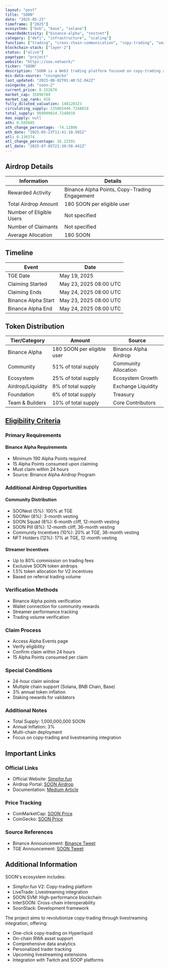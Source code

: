 ```yaml
---
layout: "post"
title: "SOON"
date: "2025-05-23"
timeframe: ["2025"]
ecosystem: ["bnb", "base", "solana"]
rewardedActivity: ["binance-alpha", "testnet"]
category: ["defi", "infrastructure", "scaling"]
function: ["trading", "cross-chain-communication", "copy-trading", "smart-contract-platform"]
blockchain-stack: ["layer-2"]
status: ["alive"]
pagetype: "project"
website: "https://soo.network/"
ticker: "SOON"
description: "SOON is a Web3 trading platform focused on copy-trading and livestreaming integration, featuring the $SOON token as the core utility token for governance, staking, and ecosystem incentives across Solana, BNB Chain, and Base networks."
mis-data-source: "coingecko"
last_updated: "2025-08-02T01:40:52.042Z"
coingecko_id: "soon-2"
current_price: 0.152678
market_cap: 35896789
market_cap_rank: 918
fully_diluted_valuation: 148128323
circulating_supply: 235065446.7248018
total_supply: 969999024.7248018
max_supply: null
ath: 0.585685
ath_change_percentage: -74.12806
ath_date: "2025-05-23T11:41:10.595Z"
atl: 0.130374
atl_change_percentage: 16.22591
atl_date: "2025-07-05T21:30:50.442Z"
---
```


## Airdrop Details

| Information              | Details                                          |
| ------------------------ | ------------------------------------------------ |
| Rewarded Activity        | Binance Alpha Points, Copy-Trading Engagement    |
| Total Airdrop Amount     | 180 SOON per eligible user                       |
| Number of Eligible Users | Not specified                                    |
| Number of Claimants      | Not specified                                    |
| Average Allocation       | 180 SOON                                         |

## Timeline

| Event               | Date                   |
| ------------------- | ---------------------- |
| TGE Date           | May 19, 2025           |
| Claiming Started    | May 23, 2025 08:00 UTC |
| Claiming Ends       | May 24, 2025 08:00 UTC |
| Binance Alpha Start | May 23, 2025 08:00 UTC |
| Binance Alpha End   | May 24, 2025 08:00 UTC |

## Token Distribution

| Tier/Category    | Amount                         | Source                |
| ---------------- | ------------------------------ | --------------------- |
| Binance Alpha    | 180 SOON per eligible user     | Binance Alpha Airdrop |
| Community        | 51% of total supply            | Community Allocation  |
| Ecosystem        | 25% of total supply            | Ecosystem Growth      |
| Airdrop/Liquidity| 8% of total supply             | Exchange Liquidity    |
| Foundation       | 6% of total supply             | Treasury              |
| Team & Builders  | 10% of total supply            | Core Contributors     |

## [Eligibility Criteria](https://x.com/binance/status/1925824065018741001)

### Primary Requirements

#### Binance Alpha Requirements
- Minimum 190 Alpha Points required
- 15 Alpha Points consumed upon claiming
- Must claim within 24 hours
- Source: Binance Alpha Airdrop Program

### Additional Airdrop Opportunities

#### Community Distribution
- SOONest (5%): 100% at TGE
- SOONer (8%): 3-month vesting
- SOON Squad (8%): 6-month cliff, 12-month vesting
- SOON Pill (8%): 12-month cliff, 36-month vesting
- Community Incentives (10%): 20% at TGE, 36-month vesting
- NFT Holders (12%): 17% at TGE, 12-month vesting

#### Streamer Incentives
- Up to 80% commission on trading fees
- Exclusive SOON token airdrops
- 1.5% token allocation for V2 incentives
- Based on referral trading volume

### Verification Methods
- Binance Alpha points verification
- Wallet connection for community rewards
- Streamer performance tracking
- Trading volume verification

### Claim Process
- Access Alpha Events page
- Verify eligibility
- Confirm claim within 24 hours
- 15 Alpha Points consumed per claim

### Special Conditions
- 24-hour claim window
- Multiple chain support (Solana, BNB Chain, Base)
- 3% annual token inflation
- Staking rewards for validators

### Additional Notes
- Total Supply: 1,000,000,000 SOON
- Annual Inflation: 3%
- Multi-chain deployment
- Focus on copy-trading and livestreaming integration

## Important Links

### Official Links
- Official Website: [Simpfor.fun](https://simpfor.fun)
- Airdrop Portal: [SOON Airdrop](https://airdrop.soo.network)
- Documentation: [Medium Article](https://medium.com/@soon_SVM/simpfor-fun-v2-launch-with-soon-tokenomics-and-roadmap-bf69dfa15a7e)

### Price Tracking
- CoinMarketCap: [SOON Price](https://coinmarketcap.com/currencies/soon/)
- CoinGecko: [SOON Price](https://www.coingecko.com/en/coins/soon-2)

### Source References
- Binance Announcement: [Binance Tweet](https://x.com/binance/status/1925824065018741001)
- TGE Announcement: [SOON Tweet](https://x.com/soon_svm/status/1924379566531096632)

## Additional Information

SOON's ecosystem includes:
- Simpfor.fun V2: Copy-trading platform
- LiveTrade: Livestreaming integration
- SOON SVM: High-performance blockchain
- InterSOON: Cross-chain interoperability
- SoonStack: Development framework

The project aims to revolutionize copy-trading through livestreaming integration, offering:
- One-click copy-trading on Hyperliquid
- On-chain RWA asset support
- Comprehensive data analytics
- Personalized trader tracking
- Upcoming livestreaming extensions
- Integration with Twitch and SOOP platforms